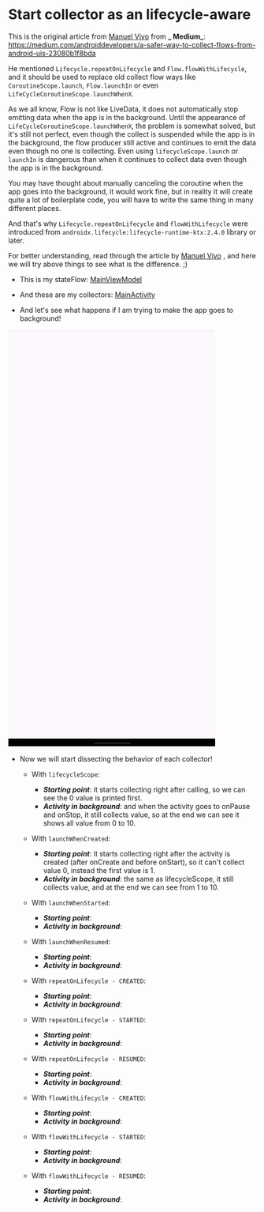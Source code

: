 # Start collector as an lifecycle-aware

This is the original article from [Manuel Vivo](https://medium.com/@manuelvicnt)
from **_
Medium_**: https://medium.com/androiddevelopers/a-safer-way-to-collect-flows-from-android-uis-23080b1f8bda

He mentioned `Lifecycle.repeatOnLifecycle` and `Flow.flowWithLifecycle`, and it should be used to
replace old collect flow ways like `CoroutineScope.launch`, `Flow.launchIn` or
even `LifeCycleCoroutineScope.launchWhenX`.

As we all know, Flow is not like LiveData, it does not automatically stop emitting data when the app
is in the background. Until the appearance of `LifeCycleCoroutineScope.launchWhenX`, the problem is
somewhat solved, but it's still not perfect, even though the collect is suspended while the app is
in the background, the flow producer still active and continues to emit the data even though no one
is collecting. Even using `lifecycleScope.launch` or `launchIn` is dangerous than when it continues
to collect data even though the app is in the background.

You may have thought about manually canceling the coroutine when the app goes into the background,
it would work fine, but in reality it will create quite a lot of boilerplate code, you will have to
write the same thing in many different places.

And that's why `Lifecycle.repeatOnLifecycle` and `flowWithLifecycle` were introduced
from `androidx.lifecycle:lifecycle-runtime-ktx:2.4.0` library or later.

For better understanding, read through the article by [Manuel Vivo](https://medium.com/@manuelvicnt)
, and here we will try above things to see what is the difference. ;)

* This is my
  stateFlow: <a href="https://github.com/homanad/FlowLifecycleAware/blob/master/app/src/main/java/com/homanad/android/sample/flowlifecycleaware/MainViewModel.kt" target="_blank">
  MainViewModel</a>
* And these are my
  collectors: <a href="https://github.com/homanad/FlowLifecycleAware/blob/master/app/src/main/java/com/homanad/android/sample/flowlifecycleaware/MainActivity.kt" target="_blank">
  MainActivity</a>

* And let's see what happens if I am trying to make the app goes to background!

<img src="/attachments/behavior.gif"/>

* Now we will start dissecting the behavior of each collector!

    - With `lifecycleScope`:
        - **_Starting point_**: it starts collecting right after calling, so we can see the 0 value
          is printed first.
        - **_Activity in background_**: and when the activity goes to onPause and onStop, it still
          collects value, so at the end we can see it shows all value from 0 to 10.

    - With `launchWhenCreated`:
        - **_Starting point_**: it starts collecting right after the activity is created (after
          onCreate and before onStart), so it can't collect value 0, instead the first value is 1.
        - **_Activity in background_**: the same as lifecycleScope, it still collects value, and at
          the end we can see from 1 to 10.

    - With `launchWhenStarted`:
        - **_Starting point_**:
        - **_Activity in background_**:

    - With `launchWhenResumed`:
        - **_Starting point_**:
        - **_Activity in background_**:

    - With `repeatOnLifecycle - CREATED`:
        - **_Starting point_**:
        - **_Activity in background_**:

    - With `repeatOnLifecycle - STARTED`:
        - **_Starting point_**:
        - **_Activity in background_**:

    - With `repeatOnLifecycle - RESUMED`:
        - **_Starting point_**:
        - **_Activity in background_**:

    - With `flowWithLifecycle - CREATED`:
        - _**Starting point**_:
        - **_Activity in background_**:

    - With `flowWithLifecycle - STARTED`:
        - **_Starting point_**:
        - **_Activity in background_**:

    - With `flowWithLifecycle - RESUMED`:
        - **_Starting point_**:
        - **_Activity in background_**:
